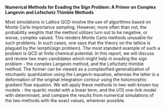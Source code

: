 **Numerical Methods for Evading the Sign Problem: A Primer on Complex Langevin and Lefschetz Thimble Methods**

Most simulations in Lattice QCD involve the use of algorithms based on Monte Carlo importance sampling. However, more often than not, the probability weights that the method utilizes turn out to be negative, or worse, complex valued. This renders Monte Carlo methods unusable for such problems. In such cases, one says that the theory on the lattice is plagued by the \emph{sign problem}. The most standard example of such a problem is QCD at finite chemical potential. In this report, we will discuss and review two main candidates which might help in evading the sign problem - the complex Langevin method, and the Lefschetz thimble method. The former can be viewed as a complexified generalization of stochastic quantization using the Langevin equation, whereas the latter is a deformation of the original integration contour using the holomorphic gradient flow equation. We will apply these methods to two well-known toy models - the quartic model with a linear term, and the $U(1)$ one-link model with determinant, and compare the results from numerical simulations of the two methods with the exact values, wherever possible.
